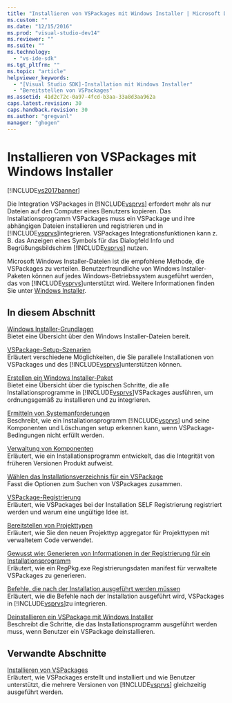 ```yaml
---
title: "Installieren von VSPackages mit Windows Installer | Microsoft Docs"
ms.custom: ""
ms.date: "12/15/2016"
ms.prod: "visual-studio-dev14"
ms.reviewer: ""
ms.suite: ""
ms.technology: 
  - "vs-ide-sdk"
ms.tgt_pltfrm: ""
ms.topic: "article"
helpviewer_keywords: 
  - "[Visual Studio SDK]-Installation mit Windows Installer"
  - "Bereitstellen von VSPackages"
ms.assetid: 41d2c72c-0a97-4fcd-b3aa-33a8d3aa962a
caps.latest.revision: 30
caps.handback.revision: 30
ms.author: "gregvanl"
manager: "ghogen"
---
```

# Installieren von VSPackages mit Windows Installer
[!INCLUDE[vs2017banner](../../code-quality/includes/vs2017banner.md)]

Die Integration VSPackages in [!INCLUDE[vsprvs](../../code-quality/includes/vsprvs_md.md)] erfordert mehr als nur Dateien auf den Computer eines Benutzers kopieren.  Das Installationsprogramm VSPackages muss ein VSPackage und ihre abhängigen Dateien installieren und registrieren und in [!INCLUDE[vsprvs](../../code-quality/includes/vsprvs_md.md)]integrieren.  VSPackages Integrationsfunktionen kann z. B. das Anzeigen eines Symbols für das Dialogfeld Info und Begrüßungsbildschirm [!INCLUDE[vsprvs](../../code-quality/includes/vsprvs_md.md)] nutzen.  
  
 Microsoft Windows Installer\-Dateien ist die empfohlene Methode, die VSPackages zu verteilen.  Benutzerfreundliche von Windows Installer\-Paketen können auf jedes Windows\-Betriebssystem ausgeführt werden, das von [!INCLUDE[vsprvs](../../code-quality/includes/vsprvs_md.md)]unterstützt wird.  Weitere Informationen finden Sie unter [Windows Installer](http://msdn.microsoft.com/de-de/121be21b-b916-43e2-8f10-8b080516d2a0).  
  
## In diesem Abschnitt  
 [Windows Installer\-Grundlagen](../../extensibility/internals/windows-installer-basics.md)  
 Bietet eine Übersicht über den Windows Installer\-Dateien bereit.  
  
 [VSPackage\-Setup\-Szenarien](../../extensibility/internals/vspackage-setup-scenarios.md)  
 Erläutert verschiedene Möglichkeiten, die Sie parallele Installationen von VSPackages und des [!INCLUDE[vsprvs](../../code-quality/includes/vsprvs_md.md)]unterstützen können.  
  
 [Erstellen ein Windows Installer\-Paket](../../extensibility/internals/authoring-a-windows-installer-package.md)  
 Bietet eine Übersicht über die typischen Schritte, die alle Installationsprogramme in [!INCLUDE[vsprvs](../../code-quality/includes/vsprvs_md.md)]VSPackages ausführen, um ordnungsgemäß zu installieren und zu integrieren.  
  
 [Ermitteln von Systemanforderungen](../../extensibility/internals/detecting-system-requirements.md)  
 Beschreibt, wie ein Installationsprogramm [!INCLUDE[vsprvs](../../code-quality/includes/vsprvs_md.md)] und seine Komponenten und Löschungen setup erkennen kann, wenn VSPackage\-Bedingungen nicht erfüllt werden.  
  
 [Verwaltung von Komponenten](../../extensibility/internals/component-management.md)  
 Erläutert, wie ein Installationsprogramm entwickelt, das die Integrität von früheren Versionen Produkt aufweist.  
  
 [Wählen das Installationsverzeichnis für ein VSPackage](../../extensibility/internals/choosing-the-installation-directory-for-a-vspackage.md)  
 Fasst die Optionen zum Suchen von VSPackages zusammen.  
  
 [VSPackage\-Registrierung](../../extensibility/internals/vspackage-registration.md)  
 Erläutert, wie VSPackages bei der Installation SELF Registrierung registriert werden und warum eine ungültige Idee ist.  
  
 [Bereitstellen von Projekttypen](../../extensibility/internals/deploying-project-types.md)  
 Erläutert, wie Sie den neuen Projekttyp aggregator für Projekttypen mit verwaltetem Code verwendet.  
  
 [Gewusst wie: Generieren von Informationen in der Registrierung für ein Installationsprogramm](../../extensibility/internals/how-to-generate-registry-information-for-an-installer.md)  
 Erläutert, wie ein RegPkg.exe Registrierungsdaten manifest für verwaltete VSPackages zu generieren.  
  
 [Befehle, die nach der Installation ausgeführt werden müssen](../../extensibility/internals/commands-that-must-be-run-after-installation.md)  
 Erläutert, wie die Befehle nach der Installation ausgeführt wird, VSPackages in [!INCLUDE[vsprvs](../../code-quality/includes/vsprvs_md.md)]zu integrieren.  
  
 [Deinstallieren ein VSPackage mit Windows Installer](../../extensibility/internals/uninstalling-a-vspackage-with-windows-installer.md)  
 Beschreibt die Schritte, die das Installationsprogramm ausgeführt werden muss, wenn Benutzer ein VSPackage deinstallieren.  
  
## Verwandte Abschnitte  
 [Installieren von VSPackages](../../misc/installing-vspackages.md)  
 Erläutert, wie VSPackages erstellt und installiert und wie Benutzer unterstützt, die mehrere Versionen von [!INCLUDE[vsprvs](../../code-quality/includes/vsprvs_md.md)] gleichzeitig ausgeführt werden.